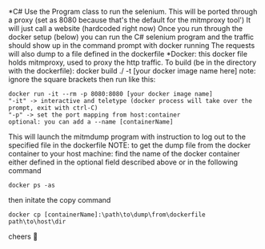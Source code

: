 ﻿*C#
  Use the Program class to run the selenium. This will be ported through a proxy (set as 8080 because that's the default for the mitmproxy tool')
  It will just call a website (hardcoded right now)
  Once you run through the docker setup (below) you can run the C# selenium program and the traffic should show up in the command prompt with docker running
  The requests will also dump to a file defined in the dockerfile
*Docker:
  this docker file holds mitmproxy, used to proxy the http traffic. 
  To build (be in the directory with the dockerfile):
docker build ./ -t [your docker image name here]
note: ignore the square brackets
then run like this:
  ```
docker run -it --rm -p 8080:8080 [your docker image name]
"-it" -> interactive and teletype (docker process will take over the prompt, exit with ctrl-C)
"-p" -> set the port mapping from host:container
optional: you can add a --name [containerName]
```
  This will launch the mitmdump program with instruction to log out to the specified file in the dockerfile
  NOTE: to get the dump file from the docker container to your host machine:
  find the name of the docker container either defined in the optional field described above or in the following command
```
docker ps -as
```
  then initate the copy command
```
docker cp [containerName]:\path\to\dump\from\dockerfile path\to\host\dir
```

cheers :beer: